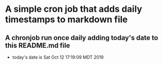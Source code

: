 A simple cron job that adds daily timestamps to markdown file
============================================================
## A chronjob run once daily adding today's date to this README.md file
* today's date is Sat Oct 12 17:19:09 MDT 2019
